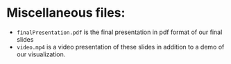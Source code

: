 # Miscellaneous files:
* `finalPresentation.pdf` is the final presentation in pdf format of our final slides
* `video.mp4` is a video presentation of these slides in addition to a demo of our visualization. 
